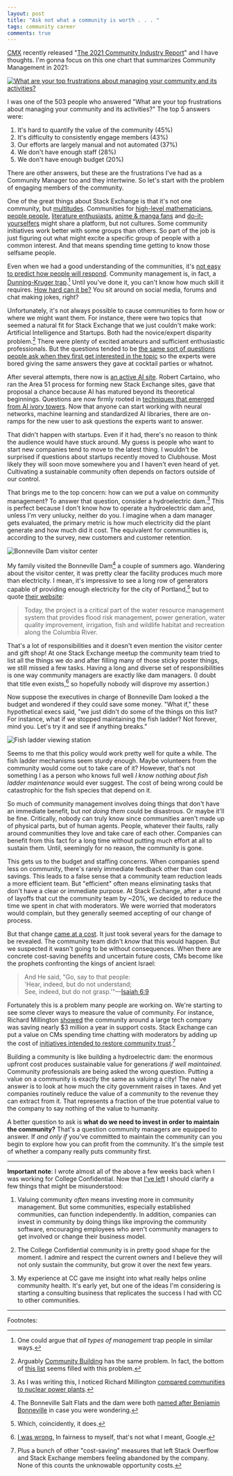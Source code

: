 ```yaml
---
layout: post
title: "Ask not what a community is worth . . . "
tags: community career
comments: true
---
```


[CMX](https://cmxhub.com/) recently released "[The 2021 Community
Industry Report](https://cmxhub.com/community-industry-report-2021/)"
and I have thoughts. I'm gonna focus on this one
chart that summarizes Community Management in 2021:

[![What are your top frustrations about managing your community and
its
activities?](/images/cmx_2021_frustrations.png)](https://cmxhub.com/community-industry-report-2021/)

I was one of the 503 people who answered "What are your top
frustrations about managing your community and its activities?" The
top 5 answers were:

1. It's hard to quantify the value of the community (45%)
2. It's difficulty to consistently engage members (43%)
3. Our efforts are largely manual and not automated (37%)
4. We don't have enough staff (28%)
5. We don't have enough budget (20%)

There are other answers, but these are the frustrations I've had as a
Community Manager too and they intertwine. So let's start with the
problem of engaging members of the community.

One of the great things about Stack Exchange is that it's not one
community, but
[multitudes](https://stackexchange.com/sites#users). Communities for
[high-level mathematicians](https://mathoverflow.net/), [people
people](https://interpersonal.stackexchange.com/), [literature
enthusiasts](https://literature.stackexchange.com/), [anime & manga
fans](https://anime.stackexchange.com/) and
[do-it-yourselfers](https://diy.stackexchange.com/) might share a
platform, but not cultures. Some community initiatives work better
with some groups than others. So part of the job is just figuring out
what might excite a specific group of people with a common
interest. And that means spending time getting to know those selfsame
people.

Even when we had a good understanding of the communities, it's [not
easy to predict how people will
respond](https://jlericson.com/2015/03/31/yolks_on_us.html). Community
management is, in fact, a [Dunning-Kruger
trap](https://www.talyarkoni.org/blog/2010/07/07/What-the-Dunning-Kruger-effect-Is-and-Isnt/).[^1]
Until you've done it, you can't know how much skill it requires. [How
hard can it be?](https://www.youtube.com/watch?v=gzDYgRc6eic) You sit
around on social media, forums and chat making jokes, right?

Unfortunately, it's not always possible to cause communities to form
how or where we might want them. For instance, there were two topics
that seemed a natural fit for Stack Exchange that we just couldn't
make work: Artificial Intelligence and Startups. Both had the
novice/expert disparity problem.[^2] There were plenty of excited
amateurs and sufficient enthusiastic professionals. But the questions
tended to be [the same sort of questions people ask when they first
get interested in the
topic](https://stackoverflow.blog/2010/12/23/no-artificial-intelligence-in-area-51/)
so the experts were bored giving the same answers they gave at
cocktail parties or whatnot.

After several attempts, there now is [an active AI
site](https://ai.stackexchange.com/). Robert Cartaino, who ran the
Area 51 process for forming new Stack Exchange sites, gave that
proposal a chance because AI has matured beyond its theoretical
beginnings. Questions are now firmly rooted in [techniques that
emerged from AI ivory towers](https://ai.stackexchange.com/tags). Now
that anyone can start working with neural networks, machine learning
and standardized AI libraries, there are on-ramps for the new user to
ask questions the experts want to answer.

That didn't happen with startups. Even if it had, there's no reason to
think the audience would have stuck around. My guess is people who
want to start new companies tend to move to the latest thing. I
wouldn't be surprised if questions about startups recently moved to
Clubhouse. Most likely they will soon move somewhere you and I haven't
even heard of yet. Cultivating a sustainable community often depends
on factors outside of our control.

That brings me to the top concern: how can we put a value on community
management? To answer that question, consider a hydroelectric dam.[^3]
This is perfect because I don't know how to operate a hydroelectric
dam and, unless I'm very unlucky, neither do you. I imagine when a dam
manager gets evaluated, the primary metric is how much electricity did
the plant generate and how much did it cost. The equivalent for
communities is, according to the survey, new customers and customer
retention.

![Bonneville Dam visitor center](/images/bonneville_dam.jpg)

My family visited the Bonneville Dam[^4] a couple of summers
ago. Wandering about the visitor center, it was pretty clear the
facility produces much more than electricity. I mean, it's impressive
to see a long row of generators capable of providing enough
electricity for the city of Portland,[^5] but to quote [their
website](https://www.nwp.usace.army.mil/bonneville/):

> Today, the project is a critical part of the water resource
> management system that provides flood risk management, power
> generation, water quality improvement, irrigation, fish and wildlife
> habitat and recreation along the Columbia River.

That's a lot of responsibilities and it doesn't even mention the
visitor center and gift shop! At one Stack Exchange meetup the
community team tried to list all the things we do and after filling
many of those sticky poster things, we still missed a few
tasks. Having a long and diverse set of responsibilities is one way
community managers are exactly like dam managers. (I doubt that title
even exists,[^6] so hopefully nobody will disprove my assertion.)

Now suppose the executives in charge of Bonneville Dam looked a the
budget and wondered if they could save some money. "What if," these
hypothetical execs said, "we just didn't do some of the things on this
list? For instance, what if we stopped maintaining the fish ladder?
Not forever, mind you. Let's try it and see if anything breaks."

![Fish ladder viewing station](/images/fish_ladder.jpg)

Seems to me that this policy would work pretty well for quite a
while. The fish ladder mechanisms seem sturdy enough. Maybe volunteers
from the community would come out to take care of it? However, that's
not something I as a person who knows full well _I know nothing about
fish ladder maintenance_ would ever suggest. The cost of being wrong
could be catastrophic for the fish species that depend on it.

So much of community management involves doing things that don't have
an immediate benefit, but _not doing them_ could be disastrous. Or
maybe it'll be fine. Critically, nobody can truly know since
communities aren't made up of physical parts, but of human
agents. People, whatever their faults, rally around communities they
love and take care of each other. Companies can benefit from this fact
for a long time without putting much effort at all to sustain
them. Until, seemingly for no reason, the community is gone.

This gets us to the budget and staffing concerns. When companies spend
less on community, there's rarely immediate feedback other than cost
savings. This leads to a false sense that a community team reduction
leads a more efficient team. But "efficient" often means eliminating
tasks that don't have a clear or immediate purpose. At Stack Exchange,
after a round of layoffs that cut the community team by ~20%, we
decided to reduce the time we spent in chat with moderators. We were
worried that moderators would complain, but they generally seemed
accepting of our change of process.

But that change [came at a cost](/2020/04/03/pronoun_retro.html). It
just took several years for the damage to be revealed. The community
team didn't _know_ that this would happen. But we suspected it wasn't
going to be without consequences. When there are concrete cost-saving
benefits and uncertain future costs, CMs become like the prophets
confronting the kings of ancient Israel:

> And He said, "Go, say to that people:  
> 'Hear, indeed, but do not understand;  
> See, indeed, but do not grasp.'"&mdash;[Isaiah
> 6:9](https://www.sefaria.org/Isaiah.6.9?lang=en&with=all&lang2=en)

Fortunately this is a problem many people are working on. We're
starting to see some clever ways to measure the value of
community. For instance, Richard Millington
[showed](https://twitter.com/RichMillington/status/1366347316416942080)
the community around a large tech company was saving nearly $3 million
a year in support costs. Stack Exchange can put a value on CMs
spending time chatting with moderators by adding up the cost of
[initiatives intended to restore community
trust](https://stackoverflow.blog/2021/03/10/state-of-the-stack-community-product-q1-2021/).[^7]


Building a community is like building a hydroelectric dam: the
enormous upfront cost produces sustainable value for generations _if
well maintained_. Community professionals are being asked the wrong
question. Putting a value on a community is exactly the same as
valuing a city! The naive answer is to look at how much the city
government raises in taxes. And yet companies routinely reduce the
value of a community to the revenue they can extract from it. That
represents a fraction of the true potential value to the company to
say nothing of the value to humanity.

A better question to ask is **what do we need to invest in order to
maintain the community?** That's a question community managers are
equipped to answer. If _and only if_ you've committed to maintain the
community can you begin to explore how you can profit from the
community. It's the simple test of whether a company really puts
community first.

---

**Important note**: I wrote almost all of the above a few weeks back
when I was working for College Confidential. Now that [I've
left](/2021/03/18/leaving_cc.html) I should clarify a few things that
might be misunderstood:

1. Valuing community _often_ means investing more in community
   management. But some communities, especially established
   communities, can function independently. In addition, companies can
   invest in community by doing things like improving the community
   software, encouraging employees who aren't community managers to
   get involved or change their business model.
   
2. The College Confidential community is in pretty good shape for the
   moment. I admire and respect the current owners and I believe they
   will not only sustain the community, but grow it over the next few
   years.
   
3. My experience at CC gave me insight into what really helps online
   community health. It's early yet, but one of the ideas I'm
   considering is starting a consulting business that replicates the
   success I had with CC to other communities.

---

Footnotes:

[^1]: One could argue that _all types of management_ trap people in
    similar ways.

[^2]: Arguably [Community
    Building](https://communitybuilding.stackexchange.com/) has the
    same problem. In fact, the bottom of [this
    list](https://stackexchange.com/sites#questionsperday) seems
    filled with this problem.

[^3]: As I was writing this, I noticed Richard Millington [compared
    communities to nuclear power
    plants](https://twitter.com/RichMillington/status/1359567317617754117).

[^4]: The Bonneville Salt Flats and the dam were both [named after
   Benjamin
   Bonneville](https://en.wikipedia.org/wiki/Benjamin_Bonneville#Namesakes)
   in case you were wondering.

[^5]: Which, coincidently, it does.

[^6]: [I was wrong.](https://www.google.com/search?q=dam+manager) In
    fairness to myself, that's not what I meant, Google.

[^7]: Plus a bunch of other "cost-saving" measures that left Stack
    Overflow and Stack Exchange members feeling abandoned by the
    company. None of this counts the unknowable opportunity costs.
